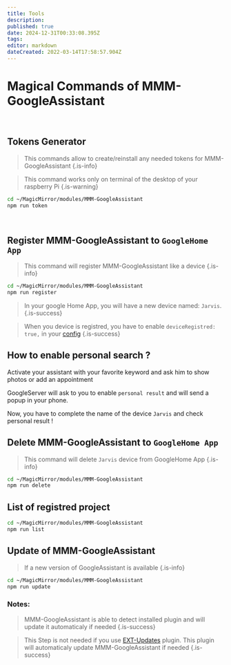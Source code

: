 ```yaml
---
title: Tools
description: 
published: true
date: 2024-12-31T00:33:08.395Z
tags: 
editor: markdown
dateCreated: 2022-03-14T17:58:57.904Z
---
```


# Magical Commands of MMM-GoogleAssistant
<br>

## Tokens Generator

> This commands allow to create/reinstall any needed tokens for MMM-GoogleAssistant
{.is-info}

> This command works only on terminal of the desktop of your raspberry Pi 
{.is-warning}


```sh
cd ~/MagicMirror/modules/MMM-GoogleAssistant
npm run token
```

<br>

## Register MMM-GoogleAssistant to `GoogleHome App`

> This command will register MMM-GoogleAssistant like a device
{.is-info}


```sh
cd ~/MagicMirror/modules/MMM-GoogleAssistant
npm run register
```

> In your google Home App, you will have a new device named: `Jarvis`.
{.is-success}

> When you device is registred, you have to enable `deviceRegistred: true,` in your [config](https://wiki.bugsounet.fr/en/MMM-GoogleAssistant/Configuration#field-assistantconfig)
{.is-success}


## How to enable personal search ?

Activate your assistant with your favorite keyword and ask him to show photos or add an appointment

GoogleServer will ask to you to enable `personal result` and will send a popup in your phone.

Now, you have to complete the name of the device `Jarvis` and check personal result !

## Delete MMM-GoogleAssistant to `GoogleHome App`

> This command will delete `Jarvis` device from GoogleHome App
{.is-info}


```sh
cd ~/MagicMirror/modules/MMM-GoogleAssistant
npm run delete
```

## List of registred project

```sh
cd ~/MagicMirror/modules/MMM-GoogleAssistant
npm run list
```

## Update of MMM-GoogleAssistant
> If a new version of GoogleAssistant is available
{.is-info}

```sh
cd ~/MagicMirror/modules/MMM-GoogleAssistant
npm run update
```

### Notes:

> MMM-GoogleAssistant is able to detect installed plugin and will update it automaticaly if needed
{.is-success}

> This Step is not needed if you use [EXT-Updates](/EXT-Updates) plugin.
> This plugin will automaticaly update MMM-GoogleAssistant if needed
{.is-success}
